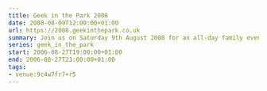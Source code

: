 ```yaml
---
title: Geek in the Park 2008
date: 2008-08-09T12:00:00+01:00
url: https://2008.geekinthepark.co.uk
summary: Join us on Saturday 9th August 2008 for an all-day family event including a relaxing picnic and an evening of illuminating talks by web industry leaders Jon Hicks and Drew McLellan.
series: geek_in_the_park
start: 2006-08-27T19:00:00+01:00
end: 2006-08-27T23:00:00+01:00
tags:
- venue:9c4w7fr7+r5
---
```

